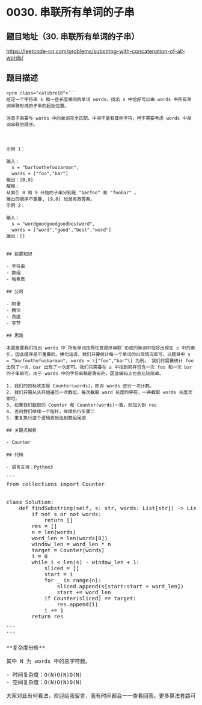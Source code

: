 # 0030. 串联所有单词的子串

## 题目地址（30. 串联所有单词的子串）

<https://leetcode-cn.com/problems/substring-with-concatenation-of-all-words/>

## 题目描述

```
<pre class="calibre18">```
给定一个字符串 s 和一些长度相同的单词 words。找出 s 中恰好可以由 words 中所有单词串联形成的子串的起始位置。

注意子串要与 words 中的单词完全匹配，中间不能有其他字符，但不需要考虑 words 中单词串联的顺序。



示例 1：

输入：
  s = "barfoothefoobarman",
  words = ["foo","bar"]
输出：[0,9]
解释：
从索引 0 和 9 开始的子串分别是 "barfoo" 和 "foobar" 。
输出的顺序不重要, [9,0] 也是有效答案。
示例 2：

输入：
  s = "wordgoodgoodgoodbestword",
  words = ["word","good","best","word"]
输出：[]

```
```

## 前置知识

- 字符串
- 数组
- 哈希表

## 公司

- 阿里
- 腾讯
- 百度
- 字节

## 思路

本题是要我们找出 words 中`所有单词按照任意顺序串联`形成的单词中恰好出现在 s 中的索引，因此顺序是不重要的。换句话说，我们只要统计每一个单词的出现情况即可。以题目中 s = "barfoothefoobarman", words = \["foo","bar"\] 为例。 我们只需要统计 foo 出现了一次，bar 出现了一次即可。我们只需要在 s 中找到同样包含一次 foo 和一次 bar 的子串即可。由于 words 中的字符串都是等长的，因此编码上也会比较简单。

1. 我们的目标状态是 Counter(words)，即对 words 进行一次计数。
2. 我们只需从头开始遍历一次数组，每次截取 word 长度的字符，一共截取 words 长度次即可。
3. 如果我们截取的 Counter 和 Counter(words)一致，则加入到 res
4. 否则我们继续一个指针，继续执行步骤二
5. 重复执行这个逻辑直到达到数组尾部

## 关键点解析

- Counter

## 代码

- 语言支持：Python3

```
<pre class="calibre18">```
<span class="hljs-keyword">from</span> collections <span class="hljs-keyword">import</span> Counter


<span class="hljs-class"><span class="hljs-keyword">class</span> <span class="hljs-title">Solution</span>:</span>
    <span class="hljs-function"><span class="hljs-keyword">def</span> <span class="hljs-title">findSubstring</span><span class="hljs-params">(self, s: str, words: List[str])</span> -> List[int]:</span>
        <span class="hljs-keyword">if</span> <span class="hljs-keyword">not</span> s <span class="hljs-keyword">or</span> <span class="hljs-keyword">not</span> words:
            <span class="hljs-keyword">return</span> []
        res = []
        n = len(words)
        word_len = len(words[<span class="hljs-params">0</span>])
        window_len = word_len * n
        target = Counter(words)
        i = <span class="hljs-params">0</span>
        <span class="hljs-keyword">while</span> i < len(s) - window_len + <span class="hljs-params">1</span>:
            sliced = []
            start = i
            <span class="hljs-keyword">for</span> _ <span class="hljs-keyword">in</span> range(n):
                sliced.append(s[start:start + word_len])
                start += word_len
            <span class="hljs-keyword">if</span> Counter(sliced) == target:
                res.append(i)
            i += <span class="hljs-params">1</span>
        <span class="hljs-keyword">return</span> res

```
```

**复杂度分析**

其中 N 为 words 中的总字符数。

- 时间复杂度：O(N)O(N)O(N)
- 空间复杂度：O(N)O(N)O(N)

大家对此有何看法，欢迎给我留言，我有时间都会一一查看回答。更多算法套路可以访问我的 LeetCode 题解仓库：<https://github.com/azl397985856/leetcode> 。 目前已经 37K star 啦。 大家也可以关注我的公众号《力扣加加》带你啃下算法这块硬骨头。 ![](images/6544564e577c3c2404c48edb29af7e19eb1c2cb9.jpg)
